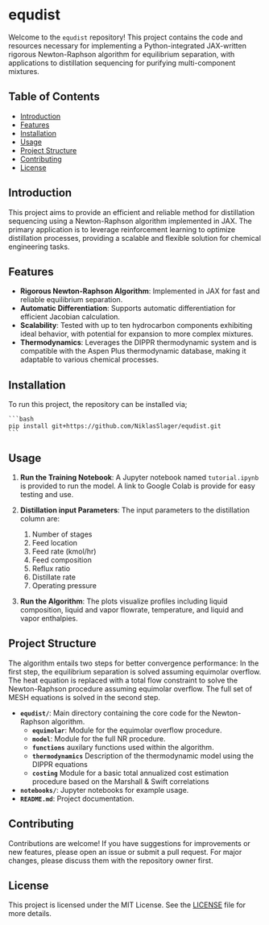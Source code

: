# equdist

Welcome to the `equdist` repository! This project contains the code and resources necessary for implementing a Python-integrated JAX-written rigorous Newton-Raphson algorithm for equilibrium separation, with applications to distillation sequencing for purifying multi-component mixtures. 

## Table of Contents

- [Introduction](#introduction)
- [Features](#features)
- [Installation](#installation)
- [Usage](#usage)
- [Project Structure](#project-structure)
- [Contributing](#contributing)
- [License](#license)

## Introduction

This project aims to provide an efficient and reliable method for distillation sequencing using a Newton-Raphson algorithm implemented in JAX. The primary application is to leverage reinforcement learning to optimize distillation processes, providing a scalable and flexible solution for chemical engineering tasks.

## Features

- **Rigorous Newton-Raphson Algorithm**: Implemented in JAX for fast and reliable equilibrium separation.
- **Automatic Differentiation**: Supports automatic differentiation for efficient Jacobian calculation.
- **Scalability**: Tested with up to ten hydrocarbon components exhibiting ideal behavior, with potential for expansion to more complex mixtures.
- **Thermodynamics**: Leverages the DIPPR thermodynamic system and is compatible with the Aspen Plus thermodynamic database, making it adaptable to various chemical processes.

## Installation

To run this project, the repository can be installed via;

    ```bash
    pip install git+https://github.com/NiklasSlager/equdist.git
    ```

## Usage

1. **Run the Training Notebook**:
    A Jupyter notebook named `tutorial.ipynb` is provided to run the model. A link to Google Colab is provide for easy testing and use.

2. **Distillation input Parameters**:
   The input parameters to the distillation column are:
   1. Number of stages
   2. Feed location
   3. Feed rate (kmol/hr)
   4. Feed composition
   5. Reflux ratio
   6. Distillate rate
   7. Operating pressure

4. **Run the Algorithm**:
    The plots visualize profiles including liquid composition, liquid and vapor flowrate, temperature, and liquid and vapor enthalpies.

## Project Structure
The algorithm entails two steps for better convergence performance: In the first step, the equilibrium separation is solved assuming equimolar overflow. The heat equation is replaced with a total flow constraint to solve the Newton-Raphson procedure assuming equimolar overflow. The full set of MESH equations is solved in the second step.
- **`equdist/`**: Main directory containing the core code for the Newton-Raphson algorithm.
  - **`equimolar`**: Module for the equimolar overflow procedure.
  - **`model`**: Module for the full NR procedure.
  - **`functions`** auxilary functions used within the algorithm.
  - **`thermodynamics`** Description of the thermodynamic model using the DIPPR equations
  - **`costing`** Module for a basic total annualized cost estimation procedure based on the Marshall & Swift correlations
- **`notebooks/`**: Jupyter notebooks for example usage.
- **`README.md`**: Project documentation.


## Contributing

Contributions are welcome! If you have suggestions for improvements or new features, please open an issue or submit a pull request. For major changes, please discuss them with the repository owner first.

## License

This project is licensed under the MIT License. See the [LICENSE](LICENSE) file for more details.



